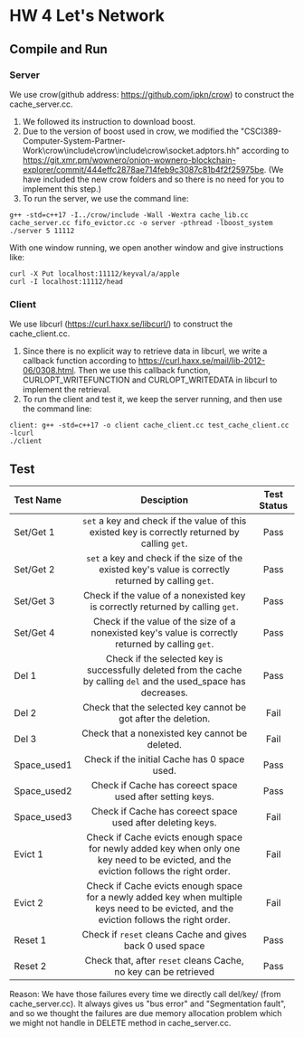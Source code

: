 # HW 4 Let's Network

## Compile and Run

### Server
We use crow(github address: https://github.com/ipkn/crow) to construct the cache_server.cc.
1. We followed its instruction to download boost.
2. Due to the version of boost used in crow, we modified the "CSCI389-Computer-System-Partner-Work\crow\include\crow\include\crow\socket.adptors.hh" according to https://git.xmr.pm/wownero/onion-wownero-blockchain-explorer/commit/444effc2878ae714feb9c3087c81b4f2f25975be. (We have included the new crow folders and so there is no need for you to implement this step.)
3. To run the server, we use the command line:
```
g++ -std=c++17 -I../crow/include -Wall -Wextra cache_lib.cc cache_server.cc fifo_evictor.cc -o server -pthread -lboost_system
./server 5 11112
```
With one window running, we open another window and give instructions like:
```
curl -X Put localhost:11112/keyval/a/apple
curl -I localhost:11112/head
```

### Client

We use libcurl (https://curl.haxx.se/libcurl/) to construct the cache_client.cc.
1. Since there is no explicit way to retrieve data in libcurl, we write a callback function according to https://curl.haxx.se/mail/lib-2012-06/0308.html. Then we use this callback function, CURLOPT_WRITEFUNCTION and CURLOPT_WRITEDATA in libcurl to implement the retrieval.
2. To run the client and test it, we keep the server running, and then use the command line:
```
client: g++ -std=c++17 -o client cache_client.cc test_cache_client.cc  -lcurl
./client
```

## Test
| Test Name | Desciption | Test Status |
| :--- |:---: | :---: |
| Set/Get 1 | `set` a key and check if the value of this existed key is correctly returned by calling `get`. | Pass |
| Set/Get 2 | `set` a key and check if the size of the existed key's value is correctly returned by calling `get`. | Pass |
| Set/Get 3 | Check if the value of a nonexisted key is correctly returned by calling `get`.  | Pass |
| Set/Get 4 | Check if the value of the size of a nonexisted key's value is correctly returned by calling `get`.  | Pass |
| Del 1 | Check if the selected key is successfully deleted from the cache by calling `del` and the used_space has decreases. | Pass |
| Del 2 | Check that the selected key cannot be got after the deletion. | Fail |
| Del 3 | Check that a nonexisted key cannot be deleted. | Fail |
| Space_used1 | Check if the initial Cache has 0 space used. | Pass |
| Space_used2 | Check if Cache has coreect space used after setting keys. | Pass |
| Space_used3 | Check if Cache has coreect space used after deleting keys. | Fail |
| Evict 1 | Check if Cache evicts enough space for newly added key when only one key need to be evicted, and the eviction follows the right order. |  Fail |
| Evict 2 | Check if Cache evicts enough space for a newly added key when multiple keys need to be evicted, and the eviction follows the right order. |  Fail |
| Reset 1 | Check if `reset` cleans Cache and gives back 0 used space | Pass |
| Reset 2 | Check that, after `reset` cleans Cache, no key can be retrieved | Pass |

Reason:
We have those failures every time we directly call del/key/<string> (from cache_server.cc).
It always gives us "bus error" and "Segmentation fault", and so we thought the failures are due memory allocation problem which we might not handle in DELETE method in cache_server.cc.
